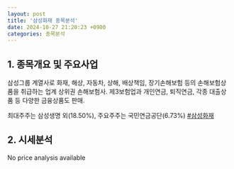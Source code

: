 ```yaml
---
layout: post
title: '삼성화재 종목분석'
date: 2024-10-27 21:20:23 +0900
categories: 종목분석
---
```


## 1. 종목개요 및 주요사업

삼성그룹 계열사로 화재, 해상, 자동차, 상해, 배상책임, 장기손해보험 등의 손해보험상품을 취급하는 업계 상위권 손해보험사. 제3보험업과 개인연금, 퇴직연금, 각종 대출상품 등 다양한 금융상품도 판매. 

최대주주는 삼성생명 외(18.50%), 주요주주는 국민연금공단(6.73%)
[#삼성화재](#)

## 2. 시세분석

No price analysis available
